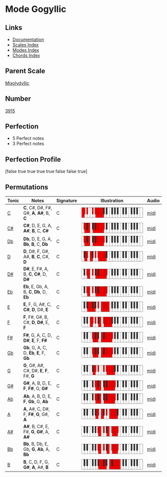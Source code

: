# Mode Gogyllic

## Links

- [Documentation](index.md)
- [Scales Index](Scales.md)
- [Modes Index](Modes.md)
- [Chords Index](Chords.md)

## Parent Scale

[Mixolydyllic](ScaleMixolydyllic.md)

## Number

[3915](https://ianring.com/musictheory/scales/3915)

## Perfection

- 5 Perfect notes
- 3 Perfect notes

## Perfection Profile

[false true true true true false false true]

## Permutations

| Tonic | Notes | Signature | Illustration | Audio |
|-------|-------|-----------|--------------|-------|
| [C](ModeCNaturalGogyllic.md) | **C**, C#, D#, F#, G#, **A**, **A#**, B, **C** | C | ![CNaturalGogyllic](ModeCNaturalGogyllic.png) | [midi](https://github.com/edipermadi/music/blob/main/docs/ModeCNaturalGogyllic.mid?raw=true) |
| [C#](ModeCSharpGogyllic.md) | **C#**, D, E, G, A, **A#**, **B**, C, **C#** | C | ![CSharpGogyllic](ModeCSharpGogyllic.png) | [midi](https://github.com/edipermadi/music/blob/main/docs/ModeCSharpGogyllic.mid?raw=true) |
| [Db](ModeDFlatGogyllic.md) | **Db**, D, E, G, A, **Bb**, **B**, C, **Db** | C | ![DFlatGogyllic](ModeDFlatGogyllic.png) | [midi](https://github.com/edipermadi/music/blob/main/docs/ModeDFlatGogyllic.mid?raw=true) |
| [D](ModeDNaturalGogyllic.md) | **D**, D#, F, G#, A#, **B**, **C**, C#, **D** | C | ![DNaturalGogyllic](ModeDNaturalGogyllic.png) | [midi](https://github.com/edipermadi/music/blob/main/docs/ModeDNaturalGogyllic.mid?raw=true) |
| [D#](ModeDSharpGogyllic.md) | **D#**, E, F#, A, B, **C**, **C#**, D, **D#** | C | ![DSharpGogyllic](ModeDSharpGogyllic.png) | [midi](https://github.com/edipermadi/music/blob/main/docs/ModeDSharpGogyllic.mid?raw=true) |
| [Eb](ModeEFlatGogyllic.md) | **Eb**, E, Gb, A, B, **C**, **Db**, D, **Eb** | C | ![EFlatGogyllic](ModeEFlatGogyllic.png) | [midi](https://github.com/edipermadi/music/blob/main/docs/ModeEFlatGogyllic.mid?raw=true) |
| [E](ModeENaturalGogyllic.md) | **E**, F, G, A#, C, **C#**, **D**, D#, **E** | C | ![ENaturalGogyllic](ModeENaturalGogyllic.png) | [midi](https://github.com/edipermadi/music/blob/main/docs/ModeENaturalGogyllic.mid?raw=true) |
| [F](ModeFNaturalGogyllic.md) | **F**, F#, G#, B, C#, **D**, **D#**, E, **F** | C | ![FNaturalGogyllic](ModeFNaturalGogyllic.png) | [midi](https://github.com/edipermadi/music/blob/main/docs/ModeFNaturalGogyllic.mid?raw=true) |
| [F#](ModeFSharpGogyllic.md) | **F#**, G, A, C, D, **D#**, **E**, F, **F#** | C | ![FSharpGogyllic](ModeFSharpGogyllic.png) | [midi](https://github.com/edipermadi/music/blob/main/docs/ModeFSharpGogyllic.mid?raw=true) |
| [Gb](ModeGFlatGogyllic.md) | **Gb**, G, A, C, D, **Eb**, **E**, F, **Gb** | C | ![GFlatGogyllic](ModeGFlatGogyllic.png) | [midi](https://github.com/edipermadi/music/blob/main/docs/ModeGFlatGogyllic.mid?raw=true) |
| [G](ModeGNaturalGogyllic.md) | **G**, G#, A#, C#, D#, **E**, **F**, F#, **G** | C | ![GNaturalGogyllic](ModeGNaturalGogyllic.png) | [midi](https://github.com/edipermadi/music/blob/main/docs/ModeGNaturalGogyllic.mid?raw=true) |
| [G#](ModeGSharpGogyllic.md) | **G#**, A, B, D, E, **F**, **F#**, G, **G#** | C | ![GSharpGogyllic](ModeGSharpGogyllic.png) | [midi](https://github.com/edipermadi/music/blob/main/docs/ModeGSharpGogyllic.mid?raw=true) |
| [Ab](ModeAFlatGogyllic.md) | **Ab**, A, B, D, E, **F**, **Gb**, G, **Ab** | C | ![AFlatGogyllic](ModeAFlatGogyllic.png) | [midi](https://github.com/edipermadi/music/blob/main/docs/ModeAFlatGogyllic.mid?raw=true) |
| [A](ModeANaturalGogyllic.md) | **A**, A#, C, D#, F, **F#**, **G**, G#, **A** | C | ![ANaturalGogyllic](ModeANaturalGogyllic.png) | [midi](https://github.com/edipermadi/music/blob/main/docs/ModeANaturalGogyllic.mid?raw=true) |
| [A#](ModeASharpGogyllic.md) | **A#**, B, C#, E, F#, **G**, **G#**, A, **A#** | C | ![ASharpGogyllic](ModeASharpGogyllic.png) | [midi](https://github.com/edipermadi/music/blob/main/docs/ModeASharpGogyllic.mid?raw=true) |
| [Bb](ModeBFlatGogyllic.md) | **Bb**, B, Db, E, Gb, **G**, **Ab**, A, **Bb** | C | ![BFlatGogyllic](ModeBFlatGogyllic.png) | [midi](https://github.com/edipermadi/music/blob/main/docs/ModeBFlatGogyllic.mid?raw=true) |
| [B](ModeBNaturalGogyllic.md) | **B**, C, D, F, G, **G#**, **A**, A#, **B** | C | ![BNaturalGogyllic](ModeBNaturalGogyllic.png) | [midi](https://github.com/edipermadi/music/blob/main/docs/ModeBNaturalGogyllic.mid?raw=true) |
